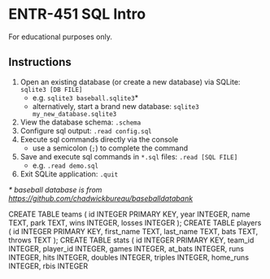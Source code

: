 # ENTR-451 SQL Intro

For educational purposes only.

## Instructions

1. Open an existing database (or create a new database) via SQLite: `sqlite3 [DB FILE]`
    - e.g. `sqlite3 baseball.sqlite3`*
    - alternatively, start a brand new database: `sqlite3 my_new_database.sqlite3`
1. View the database schema: `.schema`
1. Configure sql output: `.read config.sql`
1. Execute sql commands directly via the console
    - use a semicolon (`;`) to complete the command
1. Save and execute sql commands in `*.sql` files: `.read [SQL FILE]`
    - e.g. `.read demo.sql`
1. Exit SQLite application: `.quit`

_* baseball database is from https://github.com/chadwickbureau/baseballdatabank_


CREATE TABLE teams (
  id INTEGER PRIMARY KEY,
  year INTEGER,
  name TEXT,
  park TEXT,
  wins INTEGER,
  losses INTEGER
);
CREATE TABLE players (
  id INTEGER PRIMARY KEY,
  first_name TEXT,
  last_name TEXT,
  bats TEXT,
  throws TEXT
);
CREATE TABLE stats (
  id INTEGER PRIMARY KEY,
  team_id INTEGER,
  player_id INTEGER,
  games INTEGER,
  at_bats INTEGER,
  runs INTEGER,
  hits INTEGER,
  doubles INTEGER,
  triples INTEGER,
  home_runs INTEGER,
  rbis INTEGER